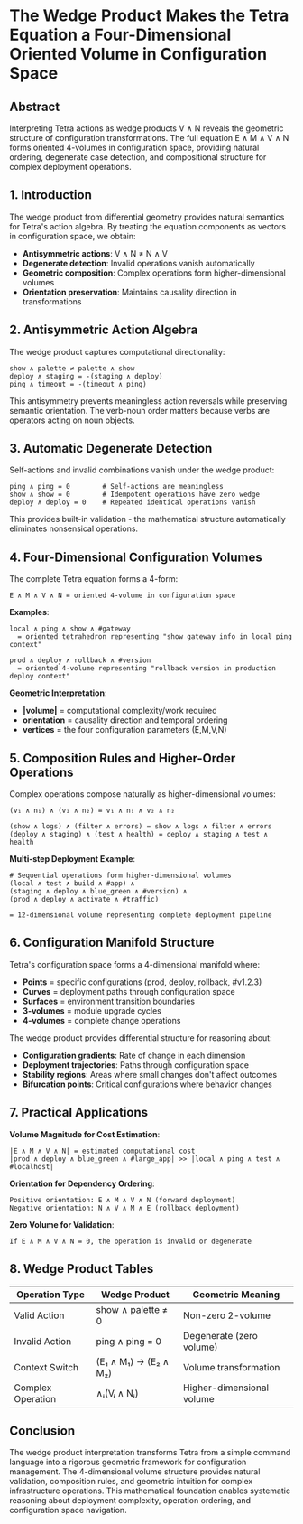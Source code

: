 # The Wedge Product Makes the Tetra Equation a Four-Dimensional Oriented Volume in Configuration Space

## Abstract
Interpreting Tetra actions as wedge products V ∧ N reveals the geometric structure of configuration transformations. The full equation E ∧ M ∧ V ∧ N forms oriented 4-volumes in configuration space, providing natural ordering, degenerate case detection, and compositional structure for complex deployment operations.

## 1. Introduction
The wedge product from differential geometry provides natural semantics for Tetra's action algebra. By treating the equation components as vectors in configuration space, we obtain:
- **Antisymmetric actions**: V ∧ N ≠ N ∧ V
- **Degenerate detection**: Invalid operations vanish automatically
- **Geometric composition**: Complex operations form higher-dimensional volumes
- **Orientation preservation**: Maintains causality direction in transformations

## 2. Antisymmetric Action Algebra
The wedge product captures computational directionality:
```
show ∧ palette ≠ palette ∧ show
deploy ∧ staging = -(staging ∧ deploy)
ping ∧ timeout = -(timeout ∧ ping)
```

This antisymmetry prevents meaningless action reversals while preserving semantic orientation. The verb-noun order matters because verbs are operators acting on noun objects.

## 3. Automatic Degenerate Detection
Self-actions and invalid combinations vanish under the wedge product:
```
ping ∧ ping = 0        # Self-actions are meaningless
show ∧ show = 0        # Idempotent operations have zero wedge
deploy ∧ deploy = 0    # Repeated identical operations vanish
```

This provides built-in validation - the mathematical structure automatically eliminates nonsensical operations.

## 4. Four-Dimensional Configuration Volumes
The complete Tetra equation forms a 4-form:
```
E ∧ M ∧ V ∧ N = oriented 4-volume in configuration space
```

**Examples**:
```
local ∧ ping ∧ show ∧ #gateway
  = oriented tetrahedron representing "show gateway info in local ping context"

prod ∧ deploy ∧ rollback ∧ #version
  = oriented 4-volume representing "rollback version in production deploy context"
```

**Geometric Interpretation**:
- **|volume|** = computational complexity/work required
- **orientation** = causality direction and temporal ordering
- **vertices** = the four configuration parameters (E,M,V,N)

## 5. Composition Rules and Higher-Order Operations
Complex operations compose naturally as higher-dimensional volumes:
```
(v₁ ∧ n₁) ∧ (v₂ ∧ n₂) = v₁ ∧ n₁ ∧ v₂ ∧ n₂

(show ∧ logs) ∧ (filter ∧ errors) = show ∧ logs ∧ filter ∧ errors
(deploy ∧ staging) ∧ (test ∧ health) = deploy ∧ staging ∧ test ∧ health
```

**Multi-step Deployment Example**:
```
# Sequential operations form higher-dimensional volumes
(local ∧ test ∧ build ∧ #app) ∧
(staging ∧ deploy ∧ blue_green ∧ #version) ∧
(prod ∧ deploy ∧ activate ∧ #traffic)

= 12-dimensional volume representing complete deployment pipeline
```

## 6. Configuration Manifold Structure
Tetra's configuration space forms a 4-dimensional manifold where:

- **Points** = specific configurations (prod, deploy, rollback, #v1.2.3)
- **Curves** = deployment paths through configuration space
- **Surfaces** = environment transition boundaries
- **3-volumes** = module upgrade cycles
- **4-volumes** = complete change operations

The wedge product provides differential structure for reasoning about:
- **Configuration gradients**: Rate of change in each dimension
- **Deployment trajectories**: Paths through configuration space
- **Stability regions**: Areas where small changes don't affect outcomes
- **Bifurcation points**: Critical configurations where behavior changes

## 7. Practical Applications

**Volume Magnitude for Cost Estimation**:
```
|E ∧ M ∧ V ∧ N| = estimated computational cost
|prod ∧ deploy ∧ blue_green ∧ #large_app| >> |local ∧ ping ∧ test ∧ #localhost|
```

**Orientation for Dependency Ordering**:
```
Positive orientation: E ∧ M ∧ V ∧ N (forward deployment)
Negative orientation: N ∧ V ∧ M ∧ E (rollback deployment)
```

**Zero Volume for Validation**:
```
If E ∧ M ∧ V ∧ N = 0, the operation is invalid or degenerate
```

## 8. Wedge Product Tables

| Operation Type | Wedge Product | Geometric Meaning |
|---------------|---------------|-------------------|
| Valid Action | show ∧ palette ≠ 0 | Non-zero 2-volume |
| Invalid Action | ping ∧ ping = 0 | Degenerate (zero volume) |
| Context Switch | (E₁ ∧ M₁) → (E₂ ∧ M₂) | Volume transformation |
| Complex Operation | ∧ᵢ(Vᵢ ∧ Nᵢ) | Higher-dimensional volume |

## Conclusion
The wedge product interpretation transforms Tetra from a simple command language into a rigorous geometric framework for configuration management. The 4-dimensional volume structure provides natural validation, composition rules, and geometric intuition for complex infrastructure operations. This mathematical foundation enables systematic reasoning about deployment complexity, operation ordering, and configuration space navigation.
